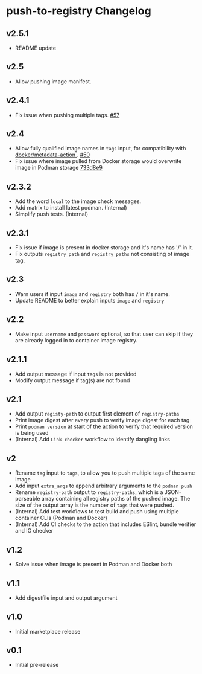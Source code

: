 # push-to-registry Changelog

## v2.5.1
- README update

## v2.5
- Allow pushing image manifest.

## v2.4.1
- Fix issue when pushing multiple tags. [#57](https://github.com/redhat-actions/push-to-registry/issues/57)

## v2.4
- Allow fully qualified image names in `tags` input, for compatibility with [docker/metadata-action`](https://github.com/docker/metadata-action). [#50](https://github.com/redhat-actions/push-to-registry/pull/50)
- Fix issue where image pulled from Docker storage would overwrite image in Podman storage [733d8e9](https://github.com/redhat-actions/buildah-build/commit/733d8e9a389084e2f8c441f0a568e5d467497557)

## v2.3.2
- Add the word `local` to the image check messages.
- Add matrix to install latest podman. (Internal)
- Simplify push tests. (Internal)

## v2.3.1
- Fix issue if image is present in docker storage and it's name has '/' in it.
- Fix outputs `registry_path` and `registry_paths` not consisting of image tag.

## v2.3
- Warn users if input `image` and `registry` both has `/` in it's name.
- Update README to better explain inputs `image` and `registry`

## v2.2
- Make input `username` and `password` optional, so that user can skip if they are already logged in to container image registry.

## v2.1.1
- Add output message if input `tags` is not provided
- Modify output message if tag(s) are not found

## v2.1
- Add output `registy-path` to output first element of `registry-paths`
- Print image digest after every push to verify image digest for each tag
- Print `podman version` at start of the action to verify that required version is being used
- (Internal) Add `Link checker` workflow to identify dangling links

## v2
- Rename `tag` input to `tags`, to allow you to push multiple tags of the same image
- Add input `extra_args` to append arbitrary arguments to the `podman push`
- Rename `registry-path` output to `registry-paths`, which is a JSON-parseable array containing all registry paths of the pushed image. The size of the output array is the number of `tags` that were pushed.
- (Internal) Add test workflows to test build and push using multiple container CLIs (Podman and Docker)
- (Internal) Add CI checks to the action that includes ESlint, bundle verifier and IO checker

## v1.2
- Solve issue when image is present in Podman and Docker both

## v1.1
- Add digestfile input and output argument

## v1.0
- Initial marketplace release

## v0.1
- Initial pre-release
